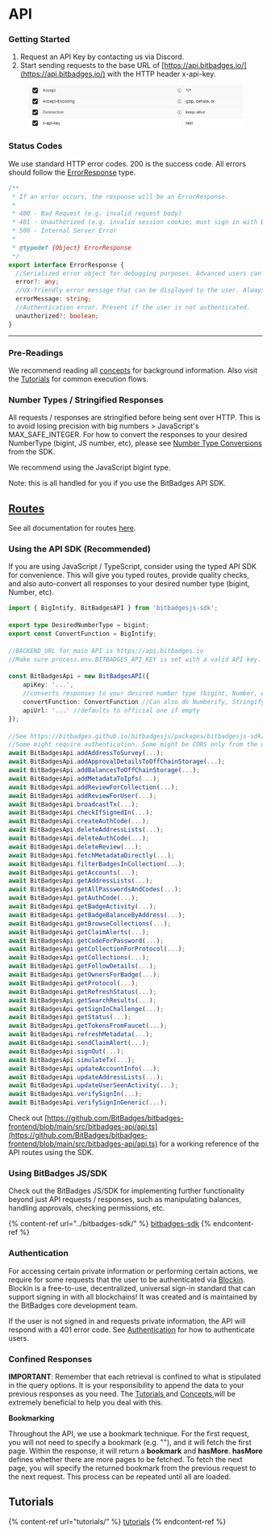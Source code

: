 # API

### Getting Started

1. Request an API Key by contacting us via Discord.
2. Start sending requests to the base URL of [https://api.bitbadges.io/](https://api.bitbadges.io/) with the HTTP header x-api-key.

<figure><img src="../../.gitbook/assets/image (16).png" alt=""><figcaption></figcaption></figure>

### Status Codes

We use standard HTTP error codes. 200 is the success code. All errors should follow the [ErrorResponse](https://bitbadges.github.io/bitbadgesjs/packages/bitbadgesjs-sdk/docs/interfaces/ErrorResponse.html) type.

```typescript
/**
 * If an error occurs, the response will be an ErrorResponse.
 *
 * 400 - Bad Request (e.g. invalid request body)
 * 401 - Unauthorized (e.g. invalid session cookie; must sign in with Blockin)
 * 500 - Internal Server Error
 *
 * @typedef {Object} ErrorResponse
 */
export interface ErrorResponse {
  //Serialized error object for debugging purposes. Advanced users can use this to debug issues.
  error?: any;
  //UX-friendly error message that can be displayed to the user. Always present if error.
  errorMessage: string;
  //Authentication error. Present if the user is not authenticated.
  unauthorized?: boolean;
}
```

***

### Pre-Readings

We recommend reading all [concepts](concepts/) for background information. Also visit the [Tutorials](../tutorials/) for common execution flows.

### Number Types / Stringified Responses

All requests / responses are stringified before being sent over HTTP. This is to avoid losing precision with big numbers > JavaScript's MAX\_SAFE\_INTEGER. For how to convert the responses to your desired NumberType (bigint, JS number, etc), please see [Number Type Conversions](../bitbadges-sdk/common-snippets/numbertype-conversions.md) from the SDK.

We recommend using the JavaScript bigint type.

Note: this is all handled for you if you use the BitBadges API SDK.

## [Routes](https://bitbadges.github.io/bitbadgesjs/packages/bitbadgesjs-sdk/docs/classes/BitBadgesAPI.html)

See all documentation for routes [here](https://bitbadges.github.io/bitbadgesjs/packages/bitbadgesjs-sdk/docs/classes/BitBadgesAPI.html).&#x20;

### Using the API SDK (Recommended)

If you are using JavaScript / TypeScript, consider using the typed API SDK for convenience. This will give you typed routes, provide quality checks, and also auto-convert all responses to your desired number type (bigint, Number, etc).

```typescript
import { BigIntify, BitBadgesAPI } from 'bitbadgesjs-sdk';

export type DesiredNumberType = bigint;
export const ConvertFunction = BigIntify;

//BACKEND_URL for main API is https://api.bitbadges.io
//Make sure process.env.BITBADGES_API_KEY is set with a valid API key.

const BitBadgesApi = new BitBadgesAPI({
    apiKey: '...',
    //converts responses to your desired number type (bigint, Number, etc)
    convertFunction: ConvertFunction //Can also do Numberify, Stringify, etc
    apiUrl: '...' //defaults to official one if empty
}); 

//See https://bitbadges.github.io/bitbadgesjs/packages/bitbadgesjs-sdk/docs/classes/BitBadgesAPI.html for documentation
//Some might require authentication. Some might be CORS only from the official site.
await BitBadgesApi.addAddressToSurvey(...);
await BitBadgesApi.addApprovalDetailsToOffChainStorage(...);
await BitBadgesApi.addBalancesToOffChainStorage(...);
await BitBadgesApi.addMetadataToIpfs(...);
await BitBadgesApi.addReviewForCollection(...);
await BitBadgesApi.addReviewForUser(...);
await BitBadgesApi.broadcastTx(...);
await BitBadgesApi.checkIfSignedIn(...);
await BitBadgesApi.createAuthCode(...);
await BitBadgesApi.deleteAddressLists(...);
await BitBadgesApi.deleteAuthCode(...);
await BitBadgesApi.deleteReview(...);
await BitBadgesApi.fetchMetadataDirectly(...);
await BitBadgesApi.filterBadgesInCollection(...);
await BitBadgesApi.getAccounts(...);
await BitBadgesApi.getAddressLists(...);
await BitBadgesApi.getAllPasswordsAndCodes(...);
await BitBadgesApi.getAuthCode(...);
await BitBadgesApi.getBadgeActivity(...);
await BitBadgesApi.getBadgeBalanceByAddress(...);
await BitBadgesApi.getBrowseCollections(...);
await BitBadgesApi.getClaimAlerts(...);
await BitBadgesApi.getCodeForPassword(...);
await BitBadgesApi.getCollectionForProtocol(...);
await BitBadgesApi.getCollections(...);
await BitBadgesApi.getFollowDetails(...);
await BitBadgesApi.getOwnersForBadge(...);
await BitBadgesApi.getProtocol(...);
await BitBadgesApi.getRefreshStatus(...);
await BitBadgesApi.getSearchResults(...);
await BitBadgesApi.getSignInChallenge(...);
await BitBadgesApi.getStatus(...);
await BitBadgesApi.getTokensFromFaucet(...);
await BitBadgesApi.refreshMetadata(...);
await BitBadgesApi.sendClaimAlert(...);
await BitBadgesApi.signOut(...);
await BitBadgesApi.simulateTx(...);
await BitBadgesApi.updateAccountInfo(...);
await BitBadgesApi.updateAddressLists(...);
await BitBadgesApi.updateUserSeenActivity(...);
await BitBadgesApi.verifySignIn(...);
await BitBadgesApi.verifySignInGeneric(...);
```

Check out [https://github.com/BitBadges/bitbadges-frontend/blob/main/src/bitbadges-api/api.ts](https://github.com/BitBadges/bitbadges-frontend/blob/main/src/bitbadges-api/api.ts) for a working reference of the API routes using the SDK.

### Using BitBadges JS/SDK

Check out the BitBadges JS/SDK for implementing further functionality beyond just API requests / responses, such as manipulating balances, handling approvals, checking permissions, etc.

{% content-ref url="../bitbadges-sdk/" %}
[bitbadges-sdk](../bitbadges-sdk/)
{% endcontent-ref %}

### Authentication

For accessing certain private information or performing certain actions, we require for some requests that the user to be authenticated via [Blockin](https://app.gitbook.com/o/7VSYQvtb1QtdWFsEGoUn/s/AwjdYgEsUkK9cCca5DiU/). Blockin is a free-to-use, decentralized, universal sign-in standard that can support signing in with all blockchains! It was created and is maintained by the BitBadges core development team.

If the user is not signed in and requests private information, the API will respond with a 401 error code. See [Authentication](tutorials/authentication.md) for how to authenticate users.

### Confined Responses

**IMPORTANT**: Remember that each retrieval is confined to what is stipulated in the query options. It is your responsibility to append the data to your previous responses as you need. The [Tutorials ](tutorials/)and [Concepts ](concepts/)will be extremely beneficial to help you deal with this.

**Bookmarking**

Throughout the API, we use a bookmark technique. For the first request, you will not need to specify a bookmark (e.g. ""), and it will fetch the first page. Within the response, it will return a **bookmark** and **hasMore**. **hasMore** defines whether there are more pages to be fetched. To fetch the next page, you will specify the returned bookmark from the previous request to the next request. This process can be repeated until all are loaded.

## Tutorials

{% content-ref url="tutorials/" %}
[tutorials](tutorials/)
{% endcontent-ref %}
